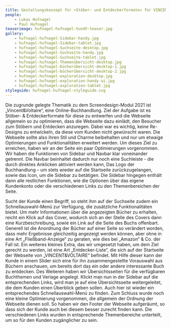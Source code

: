 ```yaml
---
title: Gestaltungskonzept für «Stöber- und Entdeckerformate» für VINCENT&VOLTAIRE
people:
    - Lukas Hufnagel
    - Paul Hufnagel
teaserimage: hufnagel-hufnagel-VundV-teaser.jpg
gallery:
    - hufnagel-hufnagel-Sidebar-handy.jpg
    - hufnagel-hufnagel-Sidebar-tablet.jpg
    - hufnagel-hufnagel-Suchseite-desktop.jpg
    - hufnagel-hufnagel-Suchseite-handy.jpg
    - hufnagel-hufnagel-Suchseite-tablet.jpg
    - hufnagel-hufnagel-Themenübersicht-desktop.jpg
    - hufnagel-hufnagel-bücherübersicht-desktop-1.jpg
    - hufnagel-hufnagel-bücherübersicht-desktop-2.jpg
    - hufnagel-hufnagel-exploration-desktop.jpg
    - hufnagel-hufnagel-exploration-handy-ui.jpg
    - hufnagel-hufnagel-exploration-tablet.jpg
styleguide: hufnagel-hufnagel-styleguide.svg
---
```


Die zugrunde gelegte Thematik zu dem Screendesign-Modul 2021 ist „Vincent&Voltaire“, eine Online-Buchhandlung. Ziel der Aufgabe ist es Stöber- & Entdeckerformate für diese zu entwerfen und die Webseite allgemein so zu optimieren, dass die Webseite dazu einlädt, den Besucher zum Stöbern und Entdecken anzuregen. Dabei war es wichtig, keine Re-Designs zu entwickeln, da diese vom Kunden nicht gewünscht waren. Die Webseite sollte also ihren Stil und Charme beibehalten und nur um etwaige Optimierungen und Funktionalitäten erweitert werden.
Um dieses Ziel zu erreichen, haben wir an der Seite ein paar Optimierungen vorgenommen. Wir haben die Funktionen von Sidebar und Navbar klar voneinander getrennt. Die Navbar beinhaltet dadurch nur noch eine Suchleiste - die durch direktes Anklicken aktiviert werden kann, Das Logo der Buchhandlung – um stets wieder auf die Startseite zurückzugelangen, sowie das Icon, um die Sidebar zu betätigen. Die Sidebar hingegen enthält dann alle restlichen Funktionen, wie die Optionen über das eigene Kundenkonto oder die verschiedenen Links zu den Themenbereichen der Seite. 

Sucht der Kunde einen Begriff, so steht ihm auf der Suchseite zudem ein Schnellauswahl-Menü zur Verfügung, die zusätzliche Funktionalitäten bietet. Um mehr Informationen über die angezeigten Bücher zu erhalten, reicht ein Klick auf das Cover, wodurch sich an der Stelle des Covers dann eine Kurzbeschreibung, sowie ein Link auf die Seite des Buchs offenbart. Generell ist die Anordnung der Bücher auf einer Seite so verändert worden, dass mehr Ergebnisse gleichzeitig angezeigt werden können, aber ohne in eine Art „Fließband-Anzeige“ zu geraten, wie dies bei „Amazon“ & Co. der Fall ist. 
Ein weiteres kleines Extra, das wir umgesetzt haben, um dem Ziel gerecht zu werden, ist eine Art „Entdecker-Liste“, die sich auf der Startseite der Webseite von „VINCENT&VOLTAIRE“ befindet. Mit Hilfe dieser kann der Kunde in einem Slider sich eine für ihn zusammengestellte Vorauswahl aus Büchern anschauen, um bereits dort das ein oder andere interessante Buch zu entdecken. 
Des Weiteren haben wir Übersichtsseiten für die verfügbaren Buchthemen und Verlage angelegt. Klickt man nun in der Sidebar auf die entsprechenden Links, wird man je auf eine Übersichtsseite weitergeleitet, die dem Kunden einen Überblick geben sollen. Auch hier ist wieder ein entsprechendes Schnellauswahl-Menü zu finden.
Zum Schluss wurde noch eine kleine Optimierung vorgenommen, die allgemein der Ordnung der Webseite dienen soll. So haben wir den Footer der Webseite aufgeräumt, so dass sich der Kunde auch bei diesem besser zurecht finden kann. Die verschiedenen Links wurden in entsprechende Themenbereiche unterteilt, um so für den Kunden zugänglicher zu sein. 
